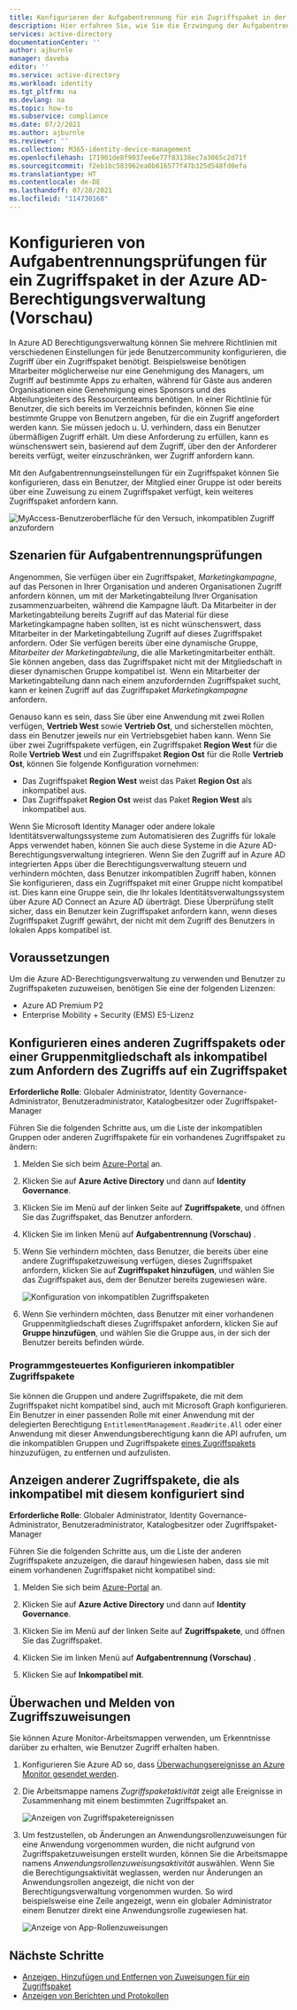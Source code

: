 ```yaml
---
title: Konfigurieren der Aufgabentrennung für ein Zugriffspaket in der Azure AD-Berechtigungsverwaltung – Azure Active Directory
description: Hier erfahren Sie, wie Sie die Erzwingung der Aufgabentrennung für ein Zugriffspaket in der Azure Active Directory-Berechtigungsverwaltung konfigurieren.
services: active-directory
documentationCenter: ''
author: ajburnle
manager: daveba
editor: ''
ms.service: active-directory
ms.workload: identity
ms.tgt_pltfrm: na
ms.devlang: na
ms.topic: how-to
ms.subservice: compliance
ms.date: 07/2/2021
ms.author: ajburnle
ms.reviewer: ''
ms.collection: M365-identity-device-management
ms.openlocfilehash: 171901de8f9037ee6e77f83138ec7a3065c2d71f
ms.sourcegitcommit: f2eb1bc583962ea0b616577f47b325d548fd0efa
ms.translationtype: HT
ms.contentlocale: de-DE
ms.lasthandoff: 07/28/2021
ms.locfileid: "114730168"
---
```

# <a name="configure-separation-of-duties-checks-for-an-access-package-in-azure-ad-entitlement-management-preview"></a>Konfigurieren von Aufgabentrennungsprüfungen für ein Zugriffspaket in der Azure AD-Berechtigungsverwaltung (Vorschau)

In Azure AD Berechtigungsverwaltung können Sie mehrere Richtlinien mit verschiedenen Einstellungen für jede Benutzercommunity konfigurieren, die Zugriff über ein Zugriffspaket benötigt.  Beispielsweise benötigen Mitarbeiter möglicherweise nur eine Genehmigung des Managers, um Zugriff auf bestimmte Apps zu erhalten, während für Gäste aus anderen Organisationen eine Genehmigung eines Sponsors und des Abteilungsleiters des Ressourcenteams benötigen. In einer Richtlinie für Benutzer, die sich bereits im Verzeichnis befinden, können Sie eine bestimmte Gruppe von Benutzern angeben, für die ein Zugriff angefordert werden kann. Sie müssen jedoch u. U. verhindern, dass ein Benutzer übermäßigen Zugriff erhält.  Um diese Anforderung zu erfüllen, kann es wünschenswert sein, basierend auf dem Zugriff, über den der Anforderer bereits verfügt, weiter einzuschränken, wer Zugriff anfordern kann.

Mit den Aufgabentrennungseinstellungen für ein Zugriffspaket können Sie konfigurieren, dass ein Benutzer, der Mitglied einer Gruppe ist oder bereits über eine Zuweisung zu einem Zugriffspaket verfügt, kein weiteres Zugriffspaket anfordern kann.

![MyAccess-Benutzeroberfläche für den Versuch, inkompatiblen Zugriff anzufordern](./media/entitlement-management-access-package-incompatible/request-prevented.png)


## <a name="scenarios-for-separation-of-duties-checks"></a>Szenarien für Aufgabentrennungsprüfungen

Angenommen, Sie verfügen über ein Zugriffspaket, *Marketingkampagne*, auf das Personen in Ihrer Organisation und anderen Organisationen Zugriff anfordern können, um mit der Marketingabteilung Ihrer Organisation zusammenzuarbeiten, während die Kampagne läuft. Da Mitarbeiter in der Marketingabteilung bereits Zugriff auf das Material für diese Marketingkampagne haben sollten, ist es nicht wünschenswert, dass Mitarbeiter in der Marketingabteilung Zugriff auf dieses Zugriffspaket anfordern.  Oder Sie verfügen bereits über eine dynamische Gruppe, *Mitarbeiter der Marketingabteilung*, die alle Marketingmitarbeiter enthält. Sie können angeben, dass das Zugriffspaket nicht mit der Mitgliedschaft in dieser dynamischen Gruppe kompatibel ist. Wenn ein Mitarbeiter der Marketingabteilung dann nach einem anzufordernden Zugriffspaket sucht, kann er keinen Zugriff auf das Zugriffspaket *Marketingkampagne* anfordern.

Genauso kann es sein, dass Sie über eine Anwendung mit zwei Rollen verfügen, **Vertrieb West** sowie **Vertrieb Ost**, und sicherstellen möchten, dass ein Benutzer jeweils nur ein Vertriebsgebiet haben kann.  Wenn Sie über zwei Zugriffspakete verfügen, ein Zugriffspaket **Region West** für die Rolle **Vertrieb West** und ein Zugriffspaket **Region Ost** für die Rolle **Vertrieb Ost**, können Sie folgende Konfiguration vornehmen:
 - Das Zugriffspaket **Region West** weist das Paket **Region Ost** als inkompatibel aus.
 - Das Zugriffspaket **Region Ost** weist das Paket **Region West** als inkompatibel aus.

Wenn Sie Microsoft Identity Manager oder andere lokale Identitätsverwaltungssysteme zum Automatisieren des Zugriffs für lokale Apps verwendet haben, können Sie auch diese Systeme in die Azure AD-Berechtigungsverwaltung integrieren.  Wenn Sie den Zugriff auf in Azure AD integrierten Apps über die Berechtigungsverwaltung steuern und verhindern möchten, dass Benutzer inkompatiblen Zugriff haben, können Sie konfigurieren, dass ein Zugriffspaket mit einer Gruppe nicht kompatibel ist. Dies kann eine Gruppe sein, die Ihr lokales Identitätsverwaltungssystem über Azure AD Connect an Azure AD überträgt. Diese Überprüfung stellt sicher, dass ein Benutzer kein Zugriffspaket anfordern kann, wenn dieses Zugriffspaket Zugriff gewährt, der nicht mit dem Zugriff des Benutzers in lokalen Apps kompatibel ist.

## <a name="prerequisites"></a>Voraussetzungen

Um die Azure AD-Berechtigungsverwaltung zu verwenden und Benutzer zu Zugriffspaketen zuzuweisen, benötigen Sie eine der folgenden Lizenzen:

- Azure AD Premium P2
- Enterprise Mobility + Security (EMS) E5-Lizenz

## <a name="configure-another-access-package-or-group-membership-as-incompatible-for-requesting-access-to-an-access-package"></a>Konfigurieren eines anderen Zugriffspakets oder einer Gruppenmitgliedschaft als inkompatibel zum Anfordern des Zugriffs auf ein Zugriffspaket

**Erforderliche Rolle**: Globaler Administrator, Identity Governance-Administrator, Benutzeradministrator, Katalogbesitzer oder Zugriffspaket-Manager

Führen Sie die folgenden Schritte aus, um die Liste der inkompatiblen Gruppen oder anderen Zugriffspakete für ein vorhandenes Zugriffspaket zu ändern:

1.  Melden Sie sich beim [Azure-Portal](https://portal.azure.com) an.

1.  Klicken Sie auf **Azure Active Directory** und dann auf **Identity Governance**.

1.  Klicken Sie im Menü auf der linken Seite auf **Zugriffspakete**, und öffnen Sie das Zugriffspaket, das Benutzer anfordern.

1.  Klicken Sie im linken Menü auf **Aufgabentrennung (Vorschau)** .

1.  Wenn Sie verhindern möchten, dass Benutzer, die bereits über eine andere Zugriffspaketzuweisung verfügen, dieses Zugriffspaket anfordern, klicken Sie auf **Zugriffspaket hinzufügen**, und wählen Sie das Zugriffspaket aus, dem der Benutzer bereits zugewiesen wäre.


    ![Konfiguration von inkompatiblen Zugriffspaketen](./media/entitlement-management-access-package-incompatible/select-incompatible-ap.png)


1.  Wenn Sie verhindern möchten, dass Benutzer mit einer vorhandenen Gruppenmitgliedschaft dieses Zugriffspaket anfordern, klicken Sie auf **Gruppe hinzufügen**, und wählen Sie die Gruppe aus, in der sich der Benutzer bereits befinden würde.

### <a name="configure-incompatible-access-packages-programmatically"></a>Programmgesteuertes Konfigurieren inkompatibler Zugriffspakete

Sie können die Gruppen und andere Zugriffspakete, die mit dem Zugriffspaket nicht kompatibel sind, auch mit Microsoft Graph konfigurieren.  Ein Benutzer in einer passenden Rolle mit einer Anwendung mit der delegierten Berechtigung `EntitlementManagement.ReadWrite.All` oder einer Anwendung mit dieser Anwendungsberechtigung kann die API aufrufen, um die inkompatiblen Gruppen und Zugriffspakete [eines Zugriffspakets](/graph/api/resources/accesspackage?view=graph-rest-beta&preserve-view=true) hinzuzufügen, zu entfernen und aufzulisten.


## <a name="view-other-access-packages-that-are-configured-as-incompatible-with-this-one"></a>Anzeigen anderer Zugriffspakete, die als inkompatibel mit diesem konfiguriert sind

**Erforderliche Rolle**: Globaler Administrator, Identity Governance-Administrator, Benutzeradministrator, Katalogbesitzer oder Zugriffspaket-Manager

Führen Sie die folgenden Schritte aus, um die Liste der anderen Zugriffspakete anzuzeigen, die darauf hingewiesen haben, dass sie mit einem vorhandenen Zugriffspaket nicht kompatibel sind:

1.  Melden Sie sich beim [Azure-Portal](https://portal.azure.com) an.

1.  Klicken Sie auf **Azure Active Directory** und dann auf **Identity Governance**.

1.  Klicken Sie im Menü auf der linken Seite auf **Zugriffspakete**, und öffnen Sie das Zugriffspaket.

1.  Klicken Sie im linken Menü auf **Aufgabentrennung (Vorschau)** .

1. Klicken Sie auf **Inkompatibel mit**.

## <a name="monitor-and-report-on-access-assignments"></a>Überwachen und Melden von Zugriffszuweisungen

Sie können Azure Monitor-Arbeitsmappen verwenden, um Erkenntnisse darüber zu erhalten, wie Benutzer Zugriff erhalten haben.

1. Konfigurieren Sie Azure AD so, dass [Überwachungsereignisse an Azure Monitor gesendet werden](entitlement-management-logs-and-reporting.md).

1. Die Arbeitsmappe namens *Zugriffspaketaktivität* zeigt alle Ereignisse in Zusammenhang mit einem bestimmten Zugriffspaket an.

    ![Anzeigen von Zugriffspaketereignissen](./media/entitlement-management-logs-and-reporting/view-events-access-package.png)

1. Um festzustellen, ob Änderungen an Anwendungsrollenzuweisungen für eine Anwendung vorgenommen wurden, die nicht aufgrund von Zugriffspaketzuweisungen erstellt wurden, können Sie die Arbeitsmappe namens *Anwendungsrollenzuweisungsaktivität* auswählen.  Wenn Sie die Berechtigungsaktivität weglassen, werden nur Änderungen an Anwendungsrollen angezeigt, die nicht von der Berechtigungsverwaltung vorgenommen wurden. So wird beispielsweise eine Zeile angezeigt, wenn ein globaler Administrator einem Benutzer direkt eine Anwendungsrolle zugewiesen hat.

    ![Anzeige von App-Rollenzuweisungen](./media/entitlement-management-access-package-incompatible/workbook-ara.png)


## <a name="next-steps"></a>Nächste Schritte

- [Anzeigen, Hinzufügen und Entfernen von Zuweisungen für ein Zugriffspaket](entitlement-management-access-package-assignments.md)
- [Anzeigen von Berichten und Protokollen](entitlement-management-reports.md)
